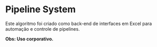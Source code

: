 # Pipeline System

Este algoritmo foi criado como back-end de interfaces em Excel para automação e controle de pipelines.

**Obs: Uso corporativo.**
